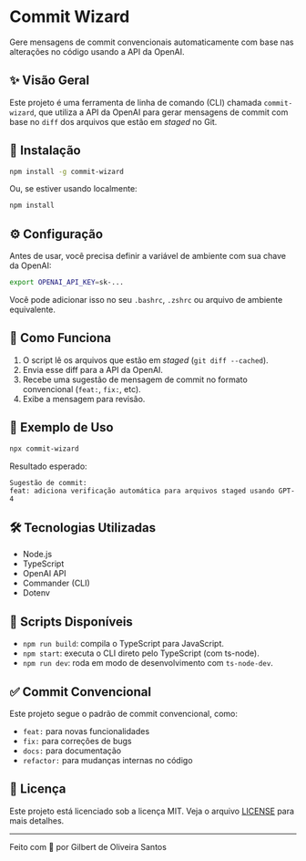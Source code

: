 # Commit Wizard

Gere mensagens de commit convencionais automaticamente com base nas alterações no código usando a API da OpenAI.

## ✨ Visão Geral

Este projeto é uma ferramenta de linha de comando (CLI) chamada `commit-wizard`, que utiliza a API da OpenAI para gerar mensagens de commit com base no `diff` dos arquivos que estão em *staged* no Git.

## 🚀 Instalação

```bash
npm install -g commit-wizard
```

Ou, se estiver usando localmente:

```bash
npm install
```

## ⚙️ Configuração

Antes de usar, você precisa definir a variável de ambiente com sua chave da OpenAI:

```bash
export OPENAI_API_KEY=sk-...
```

Você pode adicionar isso no seu `.bashrc`, `.zshrc` ou arquivo de ambiente equivalente.

## 🧠 Como Funciona

1. O script lê os arquivos que estão em *staged* (`git diff --cached`).
2. Envia esse diff para a API da OpenAI.
3. Recebe uma sugestão de mensagem de commit no formato convencional (`feat:`, `fix:`, etc).
4. Exibe a mensagem para revisão.

## 📝 Exemplo de Uso

```bash
npx commit-wizard
```

Resultado esperado:

```
Sugestão de commit:
feat: adiciona verificação automática para arquivos staged usando GPT-4
```

## 🛠 Tecnologias Utilizadas

- Node.js
- TypeScript
- OpenAI API
- Commander (CLI)
- Dotenv

## 🧪 Scripts Disponíveis

- `npm run build`: compila o TypeScript para JavaScript.
- `npm start`: executa o CLI direto pelo TypeScript (com ts-node).
- `npm run dev`: roda em modo de desenvolvimento com `ts-node-dev`.

## ✅ Commit Convencional

Este projeto segue o padrão de commit convencional, como:

- `feat:` para novas funcionalidades
- `fix:` para correções de bugs
- `docs:` para documentação
- `refactor:` para mudanças internas no código

## 📄 Licença

Este projeto está licenciado sob a licença MIT. Veja o arquivo [LICENSE](LICENSE) para mais detalhes.

---

Feito com 💜 por Gilbert de Oliveira Santos